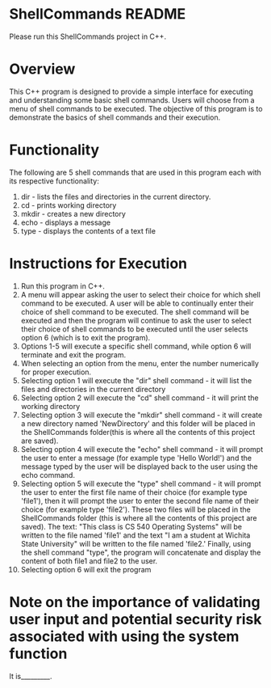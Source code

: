 # ShellCommands README

Please run this ShellCommands project in C++. 

# Overview

This C++ program is designed to provide a simple interface for executing and understanding some basic shell commands. Users will choose from a menu of shell commands to be executed. The objective of this program is to demonstrate the basics of shell commands and their execution.

# Functionality
The following are 5 shell commands that are used in this program each with its respective functionality:
1. dir - lists the files and directories in the current directory.
2. cd - prints working directory
3. mkdir - creates a new directory
4. echo - displays a message
5. type - displays the contents of a text file

# Instructions for Execution
1. Run this program in C++.
2. A menu will appear asking the user to select their choice for which shell command to be executed. A user will be able to continually enter their choice of shell command 
   to be executed. The shell command will be executed and then the program will continue to ask the user to select their choice of shell commands to be executed until the 
   user selects option 6 (which is to exit the program).
3. Options 1-5 will execute a specific shell command, while option 6 will terminate and exit the program.
4. When selecting an option from the menu, enter the number numerically for proper execution.
5. Selecting option 1 will execute the "dir" shell command - it will list the files and directories in the current directory
6. Selecting option 2 will execute the "cd" shell command - it will print the working directory
7. Selecting option 3 will execute the "mkdir" shell command - it will create a new directory named 'NewDirectory' and this folder will be placed in the ShellCommands 
   folder(this is where all the contents of this project are saved).
8. Selecting option 4 will execute the "echo" shell command - it will prompt the user to enter a message (for example type 'Hello World!') and the message typed by the user 
   will be displayed back to the user using the echo command.
9. Selecting option 5 will execute the "type" shell command - it will prompt the user to enter the first file name of their choice (for example type 'file1'), then it will 
   prompt the user to enter the second file name of their choice (for example type 'file2'). These two files will be placed in the ShellCommands folder (this is where all 
   the contents of this project are saved). The text: "This class is CS 540 Operating Systems" will be written to the file named 'file1' and the text "I am a student at 
   Wichita State University" will be written to the file named 'file2.' Finally, using the shell command "type", the program will concatenate and display the content of both 
   file1 and file2 to the user. 
10. Selecting option 6 will exit the program

# Note on the importance of validating user input and potential security risk associated with using the system function
It is_________.
